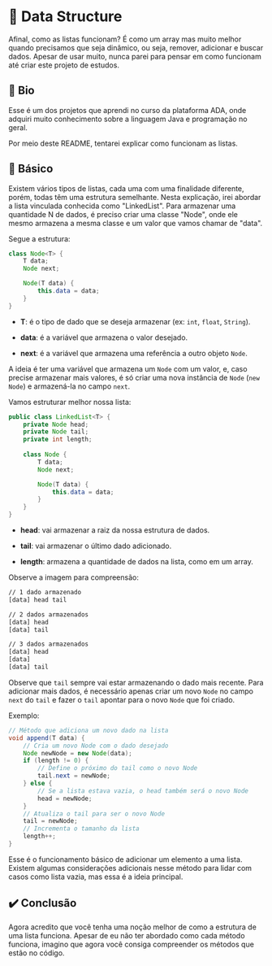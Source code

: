 # 🧩 Data Structure
Afinal, como as listas funcionam? É como um array mas muito melhor quando precisamos que seja dinâmico, ou seja, remover, adicionar e buscar dados. Apesar de usar muito, nunca parei para pensar em como funcionam até criar este projeto de estudos.

## 📖 Bio

Esse é um dos projetos que aprendi no curso da plataforma ADA, onde adquiri muito conhecimento sobre a linguagem Java e programação no geral.

Por meio deste README, tentarei explicar como funcionam as listas.

## 🌱 Básico 

Existem vários tipos de listas, cada uma com uma finalidade diferente, porém, todas têm uma estrutura semelhante. Nesta explicação, irei abordar a lista vinculada conhecida como "LinkedList". Para armazenar uma quantidade N de dados, é preciso criar uma classe "Node", onde ele mesmo armazena a mesma classe e um valor que vamos chamar de "data".

Segue a estrutura:

``````java
class Node<T> {
    T data;
    Node next;

    Node(T data) {
        this.data = data;
    }
}
``````

- **T**: é o tipo de dado que se deseja armazenar (ex: `int`, `float`, `String`).

- **data**: é a variável que armazena o valor desejado.

- **next**: é a variável que armazena uma referência a outro objeto `Node`.

A ideia é ter uma variável que armazena um `Node` com um valor, e, caso precise armazenar mais valores, é só criar uma nova instância de `Node` (`new Node`) e armazená-la no campo `next`.

Vamos estruturar melhor nossa lista: 

``````java
public class LinkedList<T> {
    private Node head;
    private Node tail;
    private int length;
    
    class Node {
        T data;
        Node next;

        Node(T data) {
            this.data = data;
        }
    }
}
``````

- **head**: vai armazenar a raiz da nossa estrutura de dados.

- **tail**: vai armazenar o último dado adicionado.

- **length**: armazena a quantidade de dados na lista, como em um array.

Observe a imagem para compreensão:

``````tex
// 1 dado armazenado
[data] head tail

// 2 dados armazenados
[data] head
[data] tail

// 3 dados armazenados
[data] head
[data]
[data] tail
``````

Observe que `tail` sempre vai estar armazenando o dado mais recente. Para adicionar mais dados, é necessário apenas criar um novo `Node` no campo `next` do `tail` e fazer o `tail` apontar para o novo `Node` que foi criado.

Exemplo:

``````java
// Método que adiciona um novo dado na lista
void append(T data) {
    // Cria um novo Node com o dado desejado
    Node newNode = new Node(data);
    if (length != 0) {
        // Define o próximo do tail como o novo Node
        tail.next = newNode;
    } else {
        // Se a lista estava vazia, o head também será o novo Node
        head = newNode;
    }
    // Atualiza o tail para ser o novo Node
    tail = newNode;
    // Incrementa o tamanho da lista
    length++;
}
``````

Esse é o funcionamento básico de adicionar um elemento a uma lista. Existem algumas considerações adicionais nesse método para lidar com casos como lista vazia, mas essa é a ideia principal.

## ✔️ Conclusão

Agora acredito que você tenha uma noção melhor de como a estrutura de uma lista funciona. Apesar de eu não ter abordado como cada método funciona, imagino que agora você consiga compreender os métodos que estão no código.
